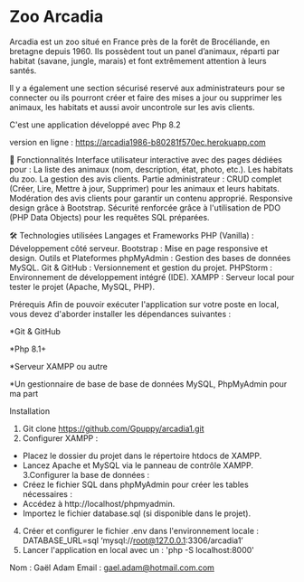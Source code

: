 # Zoo Arcadia
Arcadia est un zoo situé en France près de la forêt de Brocéliande, en bretagne depuis 1960. Ils possèdent tout un panel d’animaux, réparti par habitat (savane, jungle, marais) et font extrêmement attention à leurs santés. 

Il y a également une section sécurisé reservé aux administrateurs pour se connecter ou ils pourront créer et faire des mises a jour ou supprimer les animaux, les habitats et aussi avoir uncontrole sur les avis clients. 

C'est une application développé avec Php 8.2

version en ligne : https://arcadia1986-b80281f570ec.herokuapp.com

🚀 Fonctionnalités
Interface utilisateur interactive avec des pages dédiées pour :
La liste des animaux (nom, description, état, photo, etc.).
Les habitats du zoo.
La gestion des avis clients.
Partie administrateur :
CRUD complet (Créer, Lire, Mettre à jour, Supprimer) pour les animaux et leurs habitats.
Modération des avis clients pour garantir un contenu approprié.
Responsive design grâce à Bootstrap.
Sécurité renforcée grâce à l'utilisation de PDO (PHP Data Objects) pour les requêtes SQL préparées.

🛠️ Technologies utilisées
Langages et Frameworks
PHP (Vanilla) : Développement côté serveur.
Bootstrap : Mise en page responsive et design.
Outils et Plateformes
phpMyAdmin : Gestion des bases de données MySQL.
Git & GitHub : Versionnement et gestion du projet.
PHPStorm : Environnement de développement intégré (IDE).
XAMPP : Serveur local pour tester le projet (Apache, MySQL, PHP).


Prérequis
Afin de pouvoir exécuter l'application sur votre poste en local, vous devez d'aborder installer les dépendances suivantes :

*Git & GitHub

*Php 8.1+

*Serveur XAMPP ou autre

*Un gestionnaire de base de base de données MySQL, PhpMyAdmin pour ma part

Installation

1. Git clone https://github.com/Gpuppy/arcadia1.git
2. Configurer XAMPP :
- Placez le dossier du projet dans le répertoire htdocs de XAMPP.
- Lancez Apache et MySQL via le panneau de contrôle XAMPP.
3.Configurer la base de données :
- Créez le fichier SQL dans phpMyAdmin pour créer les tables nécessaires :
- Accédez à http://localhost/phpmyadmin.
- Importez le fichier database.sql (si disponible dans le projet).
4. Créer et configurer le fichier .env dans l'environnement locale :
   DATABASE_URL=sql ‘mysql://root@127.0.0.1:3306/arcadia1’
5. Lancer l'application en local avec un : 'php -S localhost:8000'

Nom : Gaël Adam
Email : gael.adam@hotmail.com.com
